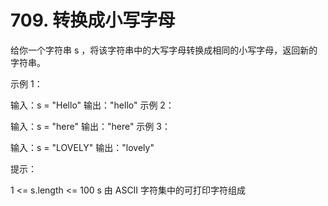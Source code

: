 # 709. 转换成小写字母
给你一个字符串 s ，将该字符串中的大写字母转换成相同的小写字母，返回新的字符串。



示例 1：

输入：s = "Hello"
输出："hello"
示例 2：

输入：s = "here"
输出："here"
示例 3：

输入：s = "LOVELY"
输出："lovely"


提示：

1 <= s.length <= 100
s 由 ASCII 字符集中的可打印字符组成